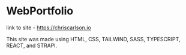# WebPortfolio
link to site - https://chriscarlson.io

This site was made using HTML, CSS, TAILWIND, SASS, TYPESCRIPT, REACT, and STRAPI. 
